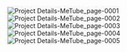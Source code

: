 ![Project Details-MeTube_page-0001](https://github.com/user-attachments/assets/63b8ff44-8140-4997-be32-89ebce84a577)<br>
![Project Details-MeTube_page-0002](https://github.com/user-attachments/assets/e2ae2c52-18b1-4f67-b27b-32c8e1c1d65f)<br>
![Project Details-MeTube_page-0003](https://github.com/user-attachments/assets/4d4db64f-ce40-4b33-b787-c7703a2d65c3)<br>
![Project Details-MeTube_page-0004](https://github.com/user-attachments/assets/f5caa552-ed42-4d13-95d8-905e7be9410d)<br>
![Project Details-MeTube_page-0005](https://github.com/user-attachments/assets/d3e569ea-47d9-4a63-a1e3-efb7346d16fa)<br> <b>
 
